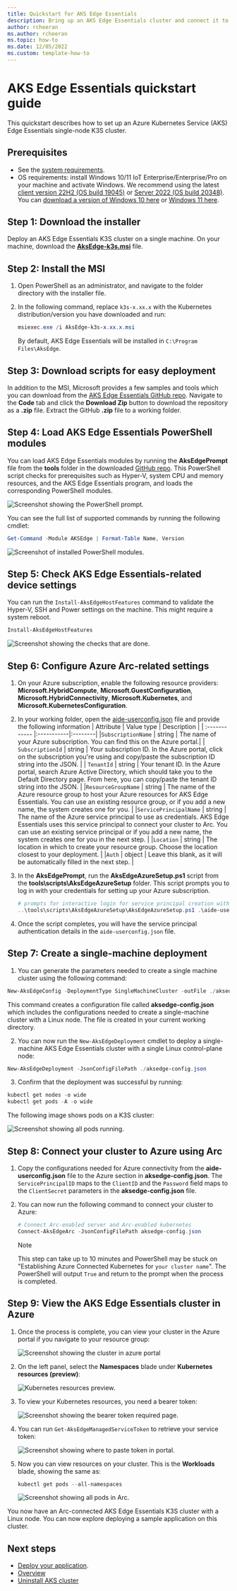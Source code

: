 ```yaml
---
title: Quickstart for AKS Edge Essentials
description: Bring up an AKS Edge Essentials cluster and connect it to Arc. 
author: rcheeran
ms.author: rcheeran
ms.topic: how-to
ms.date: 12/05/2022
ms.custom: template-how-to
---
```


# AKS Edge Essentials quickstart guide

This quickstart describes how to set up an Azure Kubernetes Service (AKS) Edge Essentials single-node K3S cluster.

## Prerequisites

- See the [system requirements](aks-edge-system-requirements.md).
- OS requirements: install Windows 10/11 IoT Enterprise/Enterprise/Pro on your machine and activate Windows. We recommend using the latest [client version 22H2 (OS build 19045)](/windows/release-health/release-information) or [Server 2022 (OS build 20348)](/windows/release-health/windows-server-release-info). You can [download a version of Windows 10 here](https://www.microsoft.com/software-download/windows10) or [Windows 11 here](https://www.microsoft.com/software-download/windows11).

## Step 1: Download the installer

Deploy an AKS Edge Essentials K3S cluster on a single machine. On your machine, download the [**AksEdge-k3s.msi**](https://aka.ms/aks-edge/k3s-msi) file.

## Step 2: Install the MSI

1. Open PowerShell as an administrator, and navigate to the folder directory with the installer file.

2. In the following command, replace `k3s-x.xx.x` with the Kubernetes distribution/version you have downloaded and run:

    ```powershell
    msiexec.exe /i AksEdge-k3s-x.xx.x.msi
    ```

    By default, AKS Edge Essentials will be installed in `C:\Program Files\AksEdge`.

## Step 3: Download scripts for easy deployment

In addition to the MSI, Microsoft provides a few samples and tools which you can download from the [AKS Edge Essentials GitHub repo](https://github.com/Azure/AKS-Edge). Navigate to the **Code** tab and click the **Download Zip** button to download the repository as a **.zip** file. Extract the GitHub **.zip** file to a working folder.

## Step 4: Load AKS Edge Essentials PowerShell modules

You can load AKS Edge Essentials modules by running the **AksEdgePrompt** file from the **tools** folder in the downloaded [GitHub repo](https://github.com/Azure/AKS-Edge/blob/main/tools/AksEdgePrompt.cmd). This PowerShell script checks for prerequisites such as Hyper-V, system CPU and memory resources, and the AKS Edge Essentials program, and loads the corresponding PowerShell modules.

![Screenshot showing the PowerShell prompt.](./media/aks-edge/aksedge-prompt.png)

You can see the full list of supported commands by running the following cmdlet:

```powershell
Get-Command -Module AKSEdge | Format-Table Name, Version
```

![Screenshot of installed PowerShell modules.](media/aks-edge/aks-edge-prompt-get-module.png)

## Step 5: Check AKS Edge Essentials-related device settings

You can run the `Install-AksEdgeHostFeatures` command to validate the Hyper-V, SSH and Power settings on the machine. This might require a system reboot.

```powershell
Install-AksEdgeHostFeatures
```

![Screenshot showing the checks that are done.](media/aks-edge/aks-edge-prompt-install-host.png)

## Step 6: Configure Azure Arc-related settings

1. On your Azure subscription, enable the following resource providers: **Microsoft.HybridCompute**, **Microsoft.GuestConfiguration**, **Microsoft.HybridConnectivity**, **Microsoft.Kubernetes**, and **Microsoft.KubernetesConfiguration**.
2. In your working folder, open the [aide-userconfig.json](https://github.com/Azure/AKS-Edge/blob/main/tools/aide-userconfig.json) file and provide the following information
    | Attribute | Value type      |  Description |
    | :------------ |:-----------|:--------|
    |`SubscriptionName` | string | The name of your Azure subscription. You can find this on the Azure portal.|
    | `SubscriptionId` | string | Your subscription ID. In the Azure portal, click on the subscription you're using and copy/paste the subscription ID string into the JSON. |
    | `TenantId` | string | Your tenant ID. In the Azure portal, search Azure Active Directory, which should take you to the Default Directory page. From here, you can copy/paste the tenant ID string into the JSON. |
    |`ResourceGroupName` | string | The name of the Azure resource group to host your Azure resources for AKS Edge Essentials. You can use an existing resource group, or if you add a new name, the system creates one for you. |
    |`ServicePrincipalName` | string | The name of the Azure service principal to use as credentials. AKS Edge Essentials uses this service principal to connect your cluster to Arc. You can use an existing service principal or if you add a new name, the system creates one for you in the next step. |
    |`Location` | string | The location in which to create your resource group. Choose the location closest to your deployment. |
    |`Auth` | object | Leave this blank, as it will be automatically filled in the next step. |

3. In the **AksEdgePrompt**, run the **AksEdgeAzureSetup.ps1** script from the **tools\scripts\AksEdgeAzureSetup** folder. This script prompts you to log in with your credentials for setting up your Azure subscription.

    ```powershell
    # prompts for interactive login for service principal creation with Contributor role at resource group level
    ..\tools\scripts\AksEdgeAzureSetup\AksEdgeAzureSetup.ps1 .\aide-userconfig.json -spContributorRole
    ```

4. Once the script completes, you will have the service principal authentication details in the `aide-userconfig.json` file.

## Step 7: Create a single-machine deployment

1. You can generate the parameters needed to create a single machine cluster using the following command:

```powershell
New-AksEdgeConfig -DeploymentType SingleMachineCluster -outFile ./aksedge-config.json
```

This command creates a configuration file called **aksedge-config.json** which includes the configurations needed to create a single-machine cluster with a Linux node. The file is created in your current working directory.

2. You can now run the `New-AksEdgeDeployment` cmdlet to deploy a single-machine AKS Edge Essentials cluster with a single Linux control-plane node:

```PowerShell
New-AksEdgeDeployment -JsonConfigFilePath ./aksedge-config.json
```

3. Confirm that the deployment was successful by running:

```powershell
kubectl get nodes -o wide
kubectl get pods -A -o wide
```

The following image shows pods on a K3S cluster:

![Screenshot showing all pods running.](./media/aks-edge/all-pods-running.png)

## Step 8: Connect your cluster to Azure using Arc

1. Copy the configurations needed for Azure connectivity from the **aide-userconfig.json** file to the Azure section in **aksedge-config.json**. The `ServicePrincipalID` maps to the `ClientID` and the `Password` field maps to the `ClientSecret` parameters in the **aksedge-config.json** file.
2. You can now run the following command to connect your cluster to Azure:

    ```powershell
   # Connect Arc-enabled server and Arc-enabled kubernetes
   Connect-AksEdgeArc -JsonConfigFilePath aksedge-config.json
   ```

    > [!NOTE]
    > This step can take up to 10 minutes and PowerShell may be stuck on "Establishing Azure Connected Kubernetes for `your cluster name`". The PowerShell will output `True` and return to the prompt when the process is completed.

## Step 9: View the AKS Edge Essentials cluster in Azure

1. Once the process is complete, you can view your cluster in the Azure portal if you navigate to your resource group:

   ![Screenshot showing the cluster in azure portal](media/aks-edge/cluster-in-az-portal.png)

2. On the left panel, select the **Namespaces** blade under **Kubernetes resources (preview)**:

   ![Kubernetes resources preview.](media/aks-edge/kubernetes-resources-preview.png)

3. To view your Kubernetes resources, you need a bearer token:

   ![Screenshot showing the bearer token required page.](media/aks-edge/bearer-token-required.png)

4. You can run `Get-AksEdgeManagedServiceToken` to retrieve your service token:

   ![Screenshot showing where to paste token in portal.](media/aks-edge/bearer-token-in-portal.png)

5. Now you can view resources on your cluster. This is the **Workloads** blade, showing the same as:

    ```powershell
    kubectl get pods --all-namespaces
    ```

    ![Screenshot showing all pods in Arc.](media/aks-edge/all-pods-in-arc.png)

You now have an Arc-connected AKS Edge Essentials K3S cluster with a Linux node. You can now explore deploying a sample application on this cluster.

## Next steps

- [Deploy your application](aks-edge-howto-deploy-app.md).
- [Overview](aks-edge-overview.md)
- [Uninstall AKS cluster](aks-edge-howto-uninstall.md)
